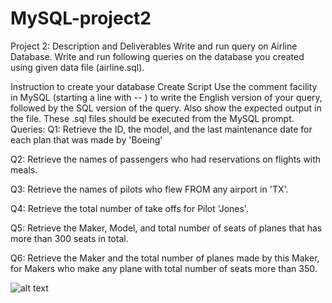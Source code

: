 # MySQL-project2

Project 2: Description and Deliverables 
Write and run query on Airline Database. Write and run following queries on the database you created using given data file (airline.sql).

Instruction to create your database 
Create Script 
Use the comment facility in MySQL (starting a line with -- ) to write the English version of your query, followed by the SQL version of the query. Also show the expected output in the file. These .sql files should be executed from the MySQL prompt.
 Queries: 
Q1: Retrieve the ID, the model, and the last maintenance date for each plan that was made by 'Boeing'

Q2: Retrieve the names of passengers who had reservations on flights with meals. 

Q3: Retrieve the names of pilots who flew FROM any airport in 'TX'.

Q4: Retrieve the total number of take offs for Pilot 'Jones'.

Q5: Retrieve the Maker, Model, and total number of seats of planes that has more than 300 seats in total. 

Q6: Retrieve the Maker and the total number of planes made by this Maker, for Makers who make any plane with total number of seats more than 350.

![alt text](https://github.com/axb2860/MYSQL-project3/blob/master/airLineDataBase.png)
